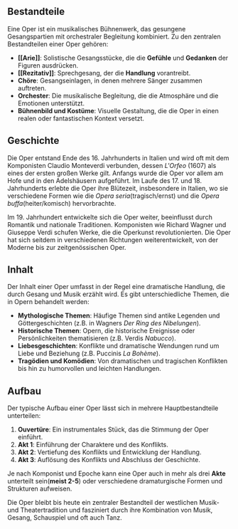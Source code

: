 ## Bestandteile
Eine Oper ist ein musikalisches Bühnenwerk, das gesungene Gesangspartien mit orchestraler Begleitung kombiniert. Zu den zentralen Bestandteilen einer Oper gehören:

- **[[Arie]]**: Solistische Gesangsstücke, die die **Gefühle** und **Gedanken** der Figuren ausdrücken.
- **[[Rezitativ]]**: Sprechgesang, der die **Handlung** vorantreibt.
- **Chöre**: Gesangseinlagen, in denen mehrere Sänger zusammen auftreten.
- **Orchester**: Die musikalische Begleitung, die die Atmosphäre und die Emotionen unterstützt.
- **Bühnenbild und Kostüme**: Visuelle Gestaltung, die die Oper in einen realen oder fantastischen Kontext versetzt.

## Geschichte
Die Oper entstand Ende des 16. Jahrhunderts in Italien und wird oft mit dem Komponisten Claudio Monteverdi verbunden, dessen *L'Orfeo* (1607) als eines der ersten großen Werke gilt. Anfangs wurde die Oper vor allem am Hofe und in den Adelshäusern aufgeführt. Im Laufe des 17. und 18. Jahrhunderts erlebte die Oper ihre Blütezeit, insbesondere in Italien, wo sie verschiedene Formen wie die *Opera seria*(tragisch/ernst) und die *Opera buffa*(heiter/komisch) hervorbrachte.

Im 19. Jahrhundert entwickelte sich die Oper weiter, beeinflusst durch Romantik und nationale Traditionen. Komponisten wie Richard Wagner und Giuseppe Verdi schufen Werke, die die Operkunst revolutionierten. Die Oper hat sich seitdem in verschiedenen Richtungen weiterentwickelt, von der Moderne bis zur zeitgenössischen Oper.

## Inhalt
Der Inhalt einer Oper umfasst in der Regel eine dramatische Handlung, die durch Gesang und Musik erzählt wird. Es gibt unterschiedliche Themen, die in Opern behandelt werden:

- **Mythologische Themen**: Häufige Themen sind antike Legenden und Göttergeschichten (z.B. in Wagners *Der Ring des Nibelungen*).
- **Historische Themen**: Opern, die historische Ereignisse oder Persönlichkeiten thematisieren (z.B. Verdis *Nabucco*).
- **Liebesgeschichten**: Konflikte und dramatische Wendungen rund um Liebe und Beziehung (z.B. Puccinis *La Bohème*).
- **Tragödien und Komödien**: Von dramatischen und tragischen Konflikten bis hin zu humorvollen und leichten Handlungen.

## Aufbau
Der typische Aufbau einer Oper lässt sich in mehrere Hauptbestandteile unterteilen:

1. **Ouvertüre**: Ein instrumentales Stück, das die Stimmung der Oper einführt.
2. **Akt 1**: Einführung der Charaktere und des Konflikts.
3. **Akt 2**: Vertiefung des Konflikts und Entwicklung der Handlung.
4. **Akt 3**: Auflösung des Konflikts und Abschluss der Geschichte.

Je nach Komponist und Epoche kann eine Oper auch in mehr als drei **Akte** unterteilt sein(**meist 2-5**) oder verschiedene dramaturgische Formen und Strukturen aufweisen.

Die Oper bleibt bis heute ein zentraler Bestandteil der westlichen Musik- und Theatertradition und fasziniert durch ihre Kombination von Musik, Gesang, Schauspiel und oft auch Tanz.